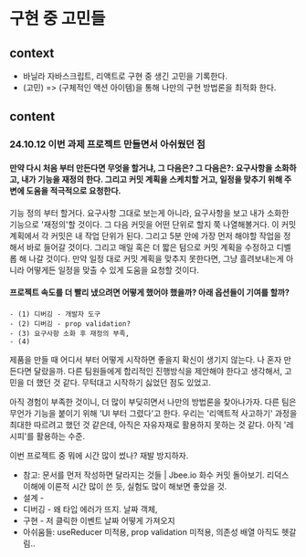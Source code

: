 # 구현 중 고민들

## context

* 바닐라 자바스크립트, 리액트로 구현 중 생긴 고민을 기록한다.
* (고민) => (구체적인 액션 아이템)을 통해 나만의 구현 방법론을 최적화 한다.

## content

### 24.10.12 이번 과제 프로젝트 만들면서 아쉬웠던 점

#### 만약 다시 처음 부터 만든다면 무엇을 할거냐, 그 다음은? 그 다음은?: 요구사항을 소화하고, 내가 기능을 재정의 한다. 그리고 커밋 계획을 스케치할 거고, 일정을 맞추기 위해 주변에 도움을 적극적으로 요청한다.

기능 정의 부터 할거다. 요구사항 그대로 보는게 아니라, 요구사항을 보고 내가 소화한 기능으로 '재정의'할 것이다. 그 다음 커밋을 어떤 단위로 할지 쭉 나열해볼거다. 이 커밋 계획에서 각 커밋은 내 작업 단위가 된다. 그리고 5분 안에 가장 먼저 해야할 작업을 정해서 바로 들어갈 것이다. 그리고 매일 혹은 더 짧은 텀으로 커밋 계획을 수정하고 디벨롭 해 나갈 것이다. 만약 일정 대로 커밋 계획을 맞추지 못한다면, 그냥 흘려보내는게 아니라 어떻게든 일정을 맞출 수 있게 도움을 요청할 것이다.

#### 프로젝트 속도를 더 빨리 냈으려면 어떻게 했어야 했을까? 아래 옵션들이 기여를 할까?

```
- (1) 디버깅 - 개발자 도구
- (2) 디버깅 - prop validation?
- (3) 요구사항 소화 후 재정의 부족,
- (4)
```

제품을 만들 때 어디서 부터 어떻게 시작하면 좋을지 확신이 생기지 않는다. 나 혼자 만든다면 달랐을까. 다른 팀원들에게 합리적인 진행방식을 제안해야 한다고 생각해서, 고민을 더 했던 것 같다. 무턱대고 시작하기 싫었던 점도 있었고.

아직 경험이 부족한 것이니, 더 많이 부딪히면서 나만의 방법론을 찾아나가자. 다른 팀은 무언가 기능을 붙이기 위해 'UI 부터 그렸다'고 한다. 우리는 '리액트적 사고하기' 과정을 최대한 따르려고 했던 것 같은데, 아직은 자유자재로 활용하지 못하는 것 같다. 아직 '레시피'를 활용하는 수준.

이번 프로젝트 중 뭐에 시간 많이 썼나? 재발 방지하자.

* 참고: 문서를 먼저 작성하면 달라지는 것들 | Jbee.io 화수 커밋 돌아보기. 리덕스 이해에 이론적 시간 많이 쓴 듯, 실험도 많이 해보면 좋았을 것.
* 설계 -
* 디버깅 - 왜 타입 에러가 뜨지. 날짜 객체,
* 구현 - 저 클릭한 이벤트 날짜 어떻게 가져오지
* 아쉬움들: useReducer 미적용, prop validation 미적용, 의존성 배열 아직도 헷갈림..
